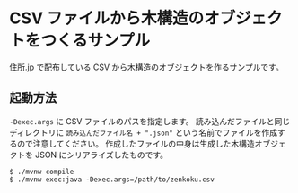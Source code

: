 # CSV ファイルから木構造のオブジェクトをつくるサンプル

[住所.jp](http://jusyo.jp/csv/new.php) で配布している CSV から木構造のオブジェクトを作るサンプルです。

## 起動方法

`-Dexec.args` に CSV ファイルのパスを指定します。
読み込んだファイルと同じディレクトリに `読み込んだファイル名 + ".json"` という名前でファイルを作成するので注意してください。
作成したファイルの中身は生成した木構造オブジェクトを JSON にシリアライズしたものです。

```
$ ./mvnw compile
$ ./mvnw exec:java -Dexec.args=/path/to/zenkoku.csv
```

